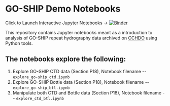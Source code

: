 # GO-SHIP Demo Notebooks  
Click to Launch Interactive Jupyter Notebooks -> [![Binder](https://mybinder.org/badge_logo.svg)](https://mybinder.org/v2/gh/cchdo/demo_notebooks/master)

This repository contains Jupyter notebooks meant as a introduction to analysis of GO-SHIP repeat hydrography data archived on [CCHDO](https://cchdo.ucsd.edu) using Python tools.
## The notebooks explore the following:
1. Explore GO-SHIP CTD data (Section P18), Notebook filename -- `explore_go-ship_ctd.ipynb`
2. Explore GO-SHIP Bottle data (Section P18), Notebook filename -- `explore_go-ship_btl.ipynb`
3. Manipulate both CTD and Bottle data (Section P18), Notebook filename -- `explore_ctd_btl.ipynb`
